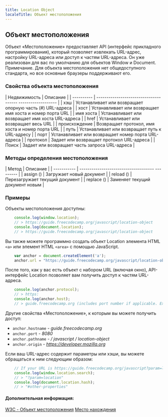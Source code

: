 ```yaml
---
title: Location Object
localeTitle: Объект местоположения
---
```

## Объект местоположения

Объект «Местоположение» предоставляет API (интерфейс прикладного программирования), который позволяет извлекать URL-адрес, настройку URL-адреса или доступ к частям URL-адреса. Он уже реализован для вас по умолчанию для объектов Window и Document. Примечание. Для объекта местоположения нет общедоступного стандарта, но все основные браузеры поддерживают его.

### Свойства объекта местоположения

| Недвижимость | Описание | | ---------- | -------------------------------------- ------------------- | | хэш | Устанавливает или возвращает опорную часть (#) URL-адреса | | хост | Устанавливает или возвращает имя хоста и номер порта URL | | имя хоста | Устанавливает или возвращает имя хоста URL-адреса | | href | Устанавливает или возвращает весь URL | | происхождение | Возвращает протокол, имя хоста и номер порта URL | | путь | Устанавливает или возвращает путь к URL-адресу | | порт | Устанавливает или возвращает номер порта URL-адреса | | протокол | Задает или возвращает протокол URL-адреса | | Поиск | Задает или возвращает часть запроса URL-адреса |

### Методы определения местоположения

| Метод | Описание | | ----------- | ------------------------------------- --------- | | assign () | Загружает новый документ | | reload () | Перезагружает текущий документ | | replace () | Заменяет текущий документ новым |

### Примеры

Объекты местоположения доступны:

```javascript
    console.log(window.location); 
    // > https://guide.freecodecamp.org/javascript/location-object 
    console.log(document.location); 
    // > https://guide.freecodecamp.org/javascript/location-object 
```

Вы также можете программно создать объект Location элемента HTML `<a>` или элемент HTML `<area>` с помощью JavaScript.

```javascript
    var anchor = document.createElement('a'); 
    anchor.url = "https://guide.freecodecamp.org/javascript/location-object"; 
```

После того, как у вас есть объект с набором URL (включая окно), API-интерфейс Location позволяет вам получить доступ к частям URL-адреса.

```javascript
    console.log(anchor.protocol); 
    // > https: 
    console.log(anchor.host); 
    // > guide.freecodecamp.org (includes port number if applicable. Example: guide.freecodecamp.org:8080) 
```

Другие свойства «Местоположение», к которым вы можете получить доступ:

*   `anchor.hostname` - _guide.freecodecamp.org_
*   `anchor.port` - _8080_
*   `anchor.pathname` - _/ javascript / location-object_
*   `anchor.origin` - _https://developer.mozilla.org_

Если ваш URL-адрес содержит параметры или хэши, вы можете обращаться к ним следующим образом:

```javascript
    // If your URL is https://guide.freecodecamp.org/javascript?param=location#other-properties 
    console.log(window.location.search); 
    // > "?param=location" 
    console.log(document.location.hash); 
    // > "#other-properties" 
```

#### Дополнительная информация:

[W3C - Объект местоположения](https://www.w3schools.com/jsref/obj_location.asp) [Место нахождения](https://developer.mozilla.org/en-US/docs/Web/API/Location)